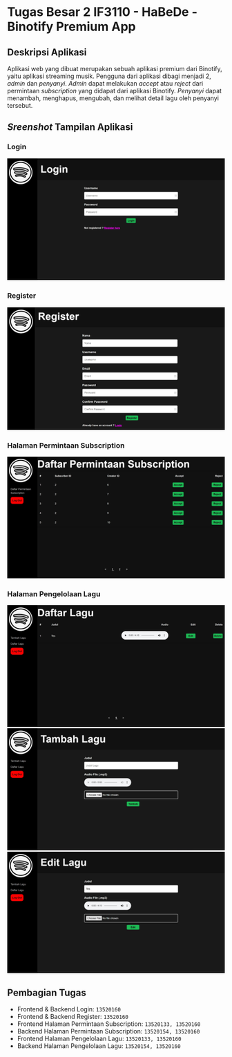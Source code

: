 # Tugas Besar 2 IF3110 - HaBeDe - Binotify Premium App
## Deskripsi Aplikasi

Aplikasi web yang dibuat merupakan sebuah aplikasi premium dari Binotify, yaitu aplikasi streaming musik. Pengguna dari aplikasi dibagi menjadi 2, *admin* dan *penyanyi*. *Admin* dapat melakukan *accept* atau *reject* dari permintaan *subscription* yang didapat dari aplikasi Binotify. *Penyanyi* dapat menambah, menghapus, mengubah, dan melihat detail lagu oleh penyanyi tersebut.

## *Sreenshot* Tampilan Aplikasi

### Login
<img src="screenshots/login.jpg" /><br>

### Register
<img src="screenshots/register.jpg" /><br>

### Halaman Permintaan Subscription
<img src="screenshots/subs.jpg" /><br>

### Halaman Pengelolaan Lagu
<img src="screenshots/lagu.jpg" /><br>
<img src="screenshots/tambahlagu.jpg" /><br>
<img src="screenshots/editlagu.jpg" /><br>

## Pembagian Tugas
* Frontend & Backend Login: `13520160`<br>
* Frontend & Backend Register: `13520160`<br>
* Frontend Halaman Permintaan Subscription: `13520133, 13520160`<br>
* Backend Halaman Permintaan Subscription: `13520154, 13520160`<br>
* Frontend Halaman Pengelolaan Lagu: `13520133, 13520160`<br>
* Backend Halaman Pengelolaan Lagu: `13520154, 13520160`<br>